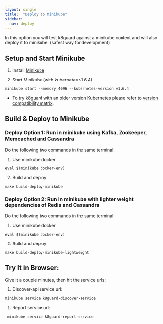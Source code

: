```yaml
---
layout: single
title:  "Deploy to Minikube"
sidebar:
  nav: deploy
---
```




In this option you will test k8guard against a minikube context and will also deploy it to minikube. (safest way for development)

## Setup and Start Minikube
1. Install [Minikube](https://github.com/kubernetes/minikube/releases/tag/v0.20.0)

1. Start Minikube (with kubernetes v1.6.4)
```
minikube start --memory 4096 --kubernetes-version v1.6.4
```

* To try k8guard with an older version Kubernetes please refer to [version compatibility matrix](/deploy/versions/).


## Build & Deploy to Minikube

###  Deploy Option 1: Run in minikube using Kafka, Zookeeper, Memcached and Cassandra

Do the following two commands in the same terminal:

1. Use minikube docker
```
eval $(minikube docker-env)
```

2. Build and deploy
 ```
 make build-deploy-minikube
 ```

###  Deploy Option 2: Run in minikube with lighter weight dependencies of Redis and Cassandra

Do the following two commands in the same terminal:

1. Use minikube docker
```
eval $(minikube docker-env)
```

2. Build and deploy
 ```
 make build-deploy-minikube-lightweight
 ```


## Try It in Browser:

Give it a couple minutes, then hit the service urls:

1. Discover-api service url:
```
minikube service k8guard-discover-service
```
1. Report service url:
 ```
  minikube service k8guard-report-service
 ```
